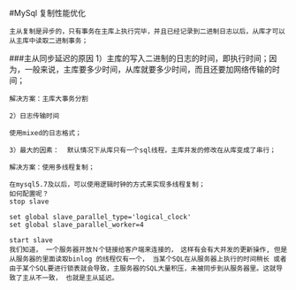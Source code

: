 #MySql 复制性能优化
 
	主从复制是异步的，只有事务在主库上执行完毕，并且已经记录到二进制日志以后，从库才可以从主库中读取二进制事务；

###主从同步延迟的原因
	1）主库的写入二进制的日志的时间，即执行时间；因为，一般来说，主库要多少时间，从库就要多少时间，而且还要加网络传输的时间；

	解决方案：主库大事务分割

	2）日志传输时间

	使用mixed的日志格式；

	3）最大的因素：  默认情况下从库只有一个sql线程，主库并发的修改在从库变成了串行；

	解决方案：使用多线程复制；

	在mysql5.7及以后，可以使用逻辑时钟的方式来实现多线程复制；
	如何配置呢？
	stop slave

	set global slave_parallel_type='logical_clock'
	set global slave_parallel_worker=4

	start slave
	我们知道， 一个服务器开放Ｎ个链接给客户端来连接的，　这样有会有大并发的更新操作, 但是从服务器的里面读取binlog 的线程仅有一个， 当某个SQL在从服务器上执行的时间稍长 或者由于某个SQL要进行锁表就会导致，主服务器的SQL大量积压，未被同步到从服务器里。这就导致了主从不一致， 也就是主从延迟。
